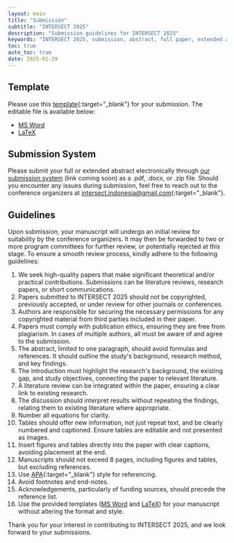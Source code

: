 ```yaml
---
layout: main
title: "Submission"
subtitle: "INTERSECT 2025"
description: "Submission guidelines for INTERSECT 2025"
keywords: "INTERSECT 2025, submission, abstract, full paper, extended abstract"
toc: true
auto_toc: true
date: 2025-01-29
---
```


## Template

Please use this [template](/assets/templates/INTERSECT_LaTeX_template.pdf){:target="_blank"} for your submission. The editable file is available below:
- [MS Word](/assets/templates/INTERSECT_MSWord_template.docx)
- [LaTeX](/assets/templates/INTERSECT-LaTeX-template.zip)


## Submission System

Please submit your full or extended abstract electronically through [our submission system](#) (link coming soon) as a .pdf, .docx, or .zip file. Should you encounter any issues during submission, feel free to reach out to the conference organizers at [intersect.indonesia@gmail.com](mailto:intersect.indonesia@gmail.com){:target="_blank"}.

## Guidelines
Upon submission, your manuscript will undergo an initial review for suitability by the conference organizers. It may then be forwarded to two or more program committees for further review, or potentially rejected at this stage. To ensure a smooth review process, kindly adhere to the following guidelines:

1. We seek high-quality papers that make significant theoretical and/or practical contributions. Submissions can be literature reviews, research papers, or short communications.
2. Papers submitted to INTERSECT 2025 should not be copyrighted, previously accepted, or under review for other journals or conferences.
3. Authors are responsible for securing the necessary permissions for any copyrighted material from third parties included in their paper.
4. Papers must comply with publication ethics, ensuring they are free from plagiarism. In cases of multiple authors, all must be aware of and agree to the submission.
5. The abstract, limited to one paragraph, should avoid formulas and references. It should outline the study's background, research method, and key findings.
6. The introduction must highlight the research's background, the existing gap, and study objectives, connecting the paper to relevant literature.
7. A literature review can be integrated within the paper, ensuring a clear link to existing research.
8. The discussion should interpret results without repeating the findings, relating them to existing literature where appropriate.
9. Number all equations for clarity.
10. Tables should offer new information, not just repeat text, and be clearly numbered and captioned. Ensure tables are editable and not presented as images.
11. Insert figures and tables directly into the paper with clear captions, avoiding placement at the end.
12. Manuscripts should not exceed 8 pages, including figures and tables, but excluding references.
13. Use [APA](https://apastyle.apa.org/style-grammar-guidelines/references/examples){:target="_blank"} style for referencing.
14. Avoid footnotes and end-notes.
15. Acknowledgements, particularly of funding sources, should precede the reference list.
16. Use the provided templates ([MS Word](/assets/templates/INTERSECT_MSWord_template.docx) and [LaTeX](/assets/templates/INTERSECT-LaTeX-template.zip)) for your manuscript without altering the format and style.

Thank you for your interest in contributing to INTERSECT 2025, and we look forward to your submissions.